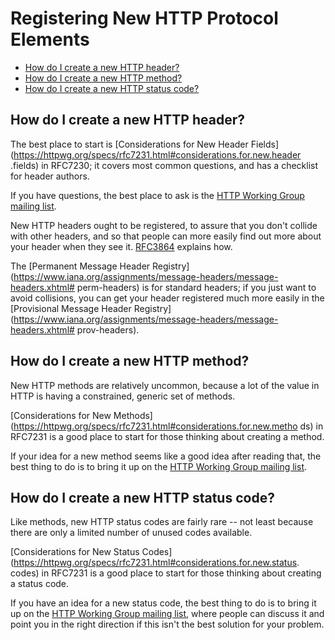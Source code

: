 # Registering New HTTP Protocol Elements

<!-- START doctoc generated TOC please keep comment here to allow auto update -->
<!-- DON'T EDIT THIS SECTION, INSTEAD RE-RUN doctoc TO UPDATE -->

- [How do I create a new HTTP header?](#how-do-i-create-a-new-http-header)
- [How do I create a new HTTP method?](#how-do-i-create-a-new-http-method)
- [How do I create a new HTTP status code?](#how-do-i-create-a-new-http-status-code)

<!-- END doctoc generated TOC please keep comment here to allow auto update -->


## How do I create a new HTTP header?

The best place to start is [Considerations for New Header
Fields](https://httpwg.org/specs/rfc7231.html#considerations.for.new.header
.fields) in RFC7230; it covers most common questions, and has a checklist for
header authors.

If you have questions, the best place to ask is the [HTTP Working Group mailing
list](https://lists.w3.org/Archives/Public/ietf-http-wg/).

New HTTP headers ought to be registered, to assure that you don't collide with
other headers, and so that people can more easily find out more about your
header when they see it. [RFC3864](https://tools.ietf.org/html/rfc3864) explains
how.

The [Permanent Message Header
Registry](https://www.iana.org/assignments/message-headers/message-headers.xhtml#
perm-headers) is for standard headers; if you just want to avoid collisions,
you can get your header registered much more easily in the [Provisional Message
Header
Registry](https://www.iana.org/assignments/message-headers/message-headers.xhtml#
prov-headers).


## How do I create a new HTTP method?

New HTTP methods are relatively uncommon, because a lot of the value in HTTP is
having a constrained, generic set of methods.

[Considerations for New
Methods](https://httpwg.org/specs/rfc7231.html#considerations.for.new.metho
ds) in RFC7231 is a good place to start for those thinking about creating a
method.

If your idea for a new method seems like a good idea after reading that, the
best thing to do is to bring it up on the [HTTP Working Group mailing
list](http://lists.w3.org/Archives/Public/ietf-http-wg/).


## How do I create a new HTTP status code?

Like methods, new HTTP status codes are fairly rare -- not least because there
are only a limited number of unused codes available.

[Considerations for New Status
Codes](https://httpwg.org/specs/rfc7231.html#considerations.for.new.status.
codes) in RFC7231 is a good place to start for those thinking about creating a
status code.

If you have an idea for a new status code, the best thing to do is to bring it
up on the [HTTP Working Group mailing
list](http://lists.w3.org/Archives/Public/ietf-http-wg/), where people can
discuss it and point you in the right direction if this isn't the best solution
for your problem.
